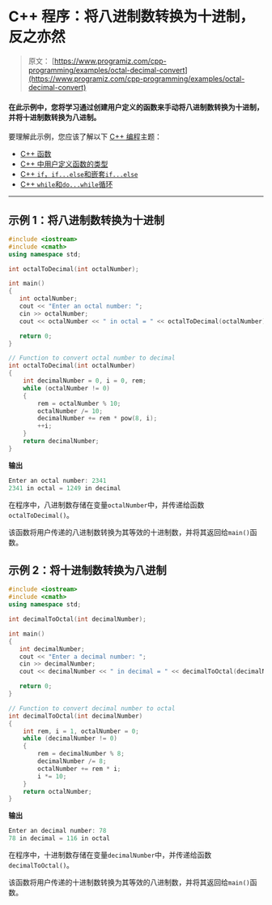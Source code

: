 # C++ 程序：将八进制数转换为十进制，反之亦然

> 原文： [https://www.programiz.com/cpp-programming/examples/octal-decimal-convert](https://www.programiz.com/cpp-programming/examples/octal-decimal-convert)

#### 在此示例中，您将学习通过创建用户定义的函数来手动将八进制数转换为十进制，并将十进制数转换为八进制。

要理解此示例，您应该了解以下 [C++ 编程](/cpp-programming "C++ tutorial")主题：

*   [C++ 函数](/cpp-programming/function)
*   [C++ 中用户定义函数的类型](/cpp-programming/user-defined-function-types)
*   [C++ `if`，`if...else`和嵌套`if...else`](/cpp-programming/if-else)
*   [C++ `while`和`do...while`循环](/cpp-programming/do-while-loop)

* * *

## 示例 1：将八进制数转换为十进制

```cpp
#include <iostream>
#include <cmath>
using namespace std;

int octalToDecimal(int octalNumber);

int main()
{
   int octalNumber;
   cout << "Enter an octal number: ";
   cin >> octalNumber;
   cout << octalNumber << " in octal = " << octalToDecimal(octalNumber) << " in decimal";

   return 0;
}

// Function to convert octal number to decimal
int octalToDecimal(int octalNumber)
{
    int decimalNumber = 0, i = 0, rem;
    while (octalNumber != 0)
    {
        rem = octalNumber % 10;
        octalNumber /= 10;
        decimalNumber += rem * pow(8, i);
        ++i;
    }
    return decimalNumber;
} 
```

**输出**

```cpp
Enter an octal number: 2341
2341 in octal = 1249 in decimal 
```

在程序中，八进制数存储在变量`octalNumber`中，并传递给函数`octalToDecimal()`。

该函数将用户传递的八进制数转换为其等效的十进制数，并将其返回给`main()`函数。

## 示例 2：将十进制数转换为八进制

```cpp
#include <iostream>
#include <cmath>
using namespace std;

int decimalToOctal(int decimalNumber);

int main()
{
   int decimalNumber;
   cout << "Enter a decimal number: ";
   cin >> decimalNumber;
   cout << decimalNumber << " in decimal = " << decimalToOctal(decimalNumber) << " in octal";

   return 0;
}

// Function to convert decimal number to octal
int decimalToOctal(int decimalNumber)
{
    int rem, i = 1, octalNumber = 0;
    while (decimalNumber != 0)
    {
        rem = decimalNumber % 8;
        decimalNumber /= 8;
        octalNumber += rem * i;
        i *= 10;
    }
    return octalNumber;
} 
```

**输出**

```cpp
Enter an decimal number: 78
78 in decimal = 116 in octal 
```

在程序中，十进制数存储在变量`decimalNumber`中，并传递给函数`decimalToOctal()`。

该函数将用户传递的十进制数转换为其等效的八进制数，并将其返回给`main()`函数。